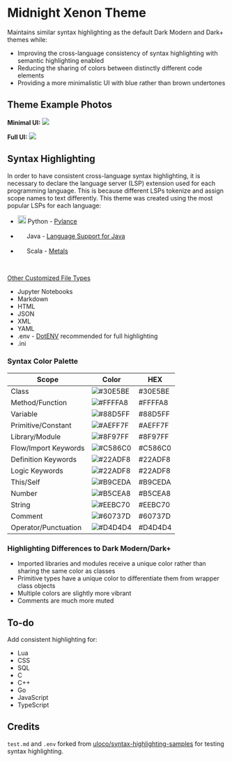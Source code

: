 <h1>Midnight Xenon Theme</h1>

Maintains similar syntax highlighting as the default Dark Modern and Dark+ themes while:

<ul>
<li>Improving the cross-language consistency of syntax highlighting with semantic highlighting enabled</li>
<li>Reducing the sharing of colors between distinctly different code elements</li>
<li>Providing a more minimalistic UI with blue rather than brown undertones</li>
</ul>

<h2>Theme Example Photos</h2>

**Minimal UI:**
<img src="https://d1nheu3uhuz51e.cloudfront.net/dark-xenon-theme/theme_examples/python_minimal.png">

**Full UI:**
<img src="https://d1nheu3uhuz51e.cloudfront.net/dark-xenon-theme/theme_examples/python_full_ui.png">

<h2>Syntax Highlighting</h2>

In order to have consistent cross-language syntax highlighting, it is necessary to declare the language server (LSP) extension used for each programming language. This is because different LSPs tokenize and assign scope names to text differently. This theme was created using the most popular LSPs for each language:

- <img src="https://d1nheu3uhuz51e.cloudfront.net/dark-xenon-theme/language_logos/python.png" width="19"> Python - <a href="https://marketplace.visualstudio.com/items?itemName=ms-python.vscode-pylance">Pylance</a>

- <img src="https://d1nheu3uhuz51e.cloudfront.net/dark-xenon-theme/language_logos/java.png" width="17"> Java - <a href="https://marketplace.visualstudio.com/items?itemName=redhat.java">Language Support for Java</a>

- <img src="https://d1nheu3uhuz51e.cloudfront.net/dark-xenon-theme/language_logos/scala.png" width="17"> Scala - <a href="https://marketplace.visualstudio.com/items?itemName=scalameta.metals">Metals</a>

<!-- - <img src="https://d1nheu3uhuz51e.cloudfront.net/dark-xenon-theme/language_logos/lua.png" width="17"> Lua - <a href="https://marketplace.visualstudio.com/items?itemName=sumneko.lua">Lua Language Server</a> -->

<br>

<u>Other Customized File Types</u>

- Jupyter Notebooks
- Markdown
- HTML
- JSON
- XML
- YAML
- .env - <a href="https://marketplace.visualstudio.com/items?itemName=mikestead.dotenv">DotENV</a> recommended for full highlighting
- .ini

<h3>Syntax Color Palette</h3>

| Scope                | Color                                              | HEX       |
| -------------------- | -------------------------------------------------- | --------- |
| Class                | ![#30E5BE](https://fakeimg.pl/35/30E5BE/?text=+)   | #30E5BE   |
| Method/Function      | ![#FFFFA8](https://fakeimg.pl/35/FFFFA8/?text=+)   | #FFFFA8   |
| Variable             | ![#88D5FF](https://fakeimg.pl/35/88D5FF/?text=+)   | #88D5FF   |
| Primitive/Constant   | ![#AEFF7F](https://fakeimg.pl/35/AEFF7F/?text=+)   | #AEFF7F   |
| Library/Module       | ![#8F97FF](https://fakeimg.pl/35/8F97FF/?text=+)   | #8F97FF   |
| Flow/Import Keywords | ![#C586C0](https://fakeimg.pl/35/C586C0/?text=+)   | #C586C0   |
| Definition Keywords  | ![#22ADF8](https://fakeimg.pl/35/22ADF8/?text=+)   | #22ADF8   |
| Logic Keywords       | ![#22ADF8](https://fakeimg.pl/35/22ADF8/?text=+)   | #22ADF8   |
| This/Self            | ![#B9CEDA](https://fakeimg.pl/35/B9CEDA/?text=+)   | #B9CEDA   |
| Number               | ![#B5CEA8](https://fakeimg.pl/35/B5CEA8/?text=+)   | #B5CEA8   |
| String               | ![#EEBC70](https://fakeimg.pl/35/EEBC70/?text=+)   | #EEBC70   |
| Comment              | ![#60737D](https://fakeimg.pl/35/60737D/?text=+)   | #60737D   |
| Operator/Punctuation | ![#D4D4D4](https://fakeimg.pl/35/D4D4D4/?text=+)   | #D4D4D4   |

<h3>Highlighting Differences to Dark Modern/Dark+</h3>

- Imported libraries and modules receive a unique color rather than sharing the same color as classes
- Primitive types have a unique color to differentiate them from wrapper class objects
- Multiple colors are slightly more vibrant
- Comments are much more muted

<h2>To-do</h2>

Add consistent highlighting for:

- Lua
- CSS
- SQL
- C
- C++
- Go
- JavaScript
- TypeScript

<h2>Credits</h2>

`test.md` and `.env` forked from <a href="https://github.com/uloco/syntax-highlighting-samples">uloco/syntax-highlighting-samples</a> for testing syntax highlighting.
